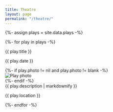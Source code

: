 ```yaml
---
title: Theatre
layout: page
permalink: "/theatre/"
---
```


{%- assign plays = site.data.plays -%}
<div class="cards">
  {%- for play in plays -%}
  <div class="card">
    <div class="content">
      <p class="header">{{ play.title }}</p>
      <p class="meta">{{ play.date }}</p>
    </div>
    {%- if play.photo != nil and play.photo != blank -%}
    <div class="image">
      <img src="/assets/pages/theatre/{{ play.photo }}" alt="Play photo" />
    </div>
    {%- endif -%}
    <div class="content">
      {{ play.description | markdownify }}
    </div>
    <div class="extra content">
      <p class="meta">
        {{ play.location }}
      </p>
    </div>
  </div>
  {%- endfor -%}
</div>
